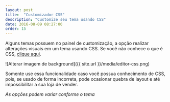 ```yaml
---
layout: post
title:  "Customizador CSS"
description: "Customize seu tema usando CSS"
date: 2016-08-09 08:27:00
order: 15
---
```


Alguns temas possuem no painel de customização, a opção realizar alterações visuais em um tema usando CSS.
Se você não conhece o que é CSS, [clique aqui](https://www.w3.org/Style/CSS/).

![Alterar imagem de background]({{ site.url }}/media/editor-css.png)

Somente use essa funcionalidade caso você possua conhecimento de CSS, pois, se usado de forma incorreta, pode ocasionar quebra de layout e até impossibilitar a sua loja de vender.

_As opções podem variar conforme o tema_